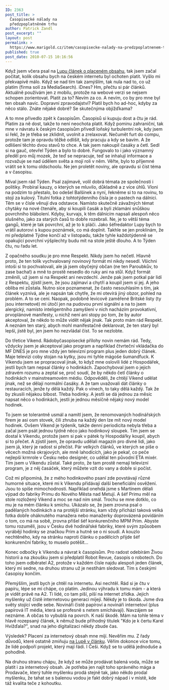 ```yaml
---
ID: 2363
post_title: >
  Časopisecké nálady na
  předzpoplatněném trhu
author: Patrick Zandl
post_excerpt: ""
layout: post
permalink: >
  https://www.marigold.cz/item/casopisecke-nalady-na-predzpoplatnenem-trhu
published: true
post_date: 2010-07-15 10:16:56
---
```

Když jsem včera psal na <a href="http://www.lupa.cz/clanky/slovensko-hleda-superstar-zpoplatneni-obsahu/">Lupu článek o placeném obsahu</a>, tak jsem začal počítat, kolik obsahu bych na českém internetu byl ochoten platit. Vyšlo mi překvapivě málo. Když se nad tím tak zamýšlím, tak nula nad to, co už platím (firma solí za MediaSearch). iDnes? Hm, přečtu si pár článků. Aktuálně používám jen z mobilu, protože na webové verzi se nejsem schopen zorientovat. Platit za to? Nevím za co. A nevím, co by pro mne byl ten obsah navíc. Dopravní zpravodajství? Platil bych ho ad-hoc, kdyby za něco stálo. Znáte nějaké dobré? Se skutečnýma objížďkama?

A to mne přivedlo zpět k časopisům. Časopisů si kupuju dost a čtu je rád. Platím za ně dost, takže to není neochota platit. Když pominu zahraniční, tak mne v návratu k českým časopisům přivedl loňský turbulentní rok, kdy jsem si řekl, že je třeba se zklidnit, uvolnit a zrelaxovat. Nečumět furt do compu, protože tam je opravdu těžké odlišit, kdy pracuju a kdy se bavím. A že odlišení těchto dvou stavů to chce. A tak jsem nakoupil časáky a četl. Sedl si na gauč, otevřel Týden a bylo to dobré. Fungovalo to i jako významný předěl pro můj mozek, že teď se nepracuje, teď se inhalují informace a rozvažuje se nad údělem světa a mojí roli v něm. Věřte, bylo to příjemné vrátit se k tomu oldschoolu. Ne jen proletět noviny, ale opravdu si číst téma a v časopisu. 

Míval jsem rád Týden. Psal zajímavě, volil dobrá témata ze společnosti i politiky. Probíral kauzy, o kterých se mluvilo, důkladně a z více úhlů. Vloni na podzim to přestalo, bo odešel Balšínek a nyní, řekněme si to na rovinu, to stojí za kulový. Titulní fotka z tohtotýdenního čísla je o pastech na dálnici. Těm se v čísle věnují dva odstavce. Namísto skutečně závažných témat chytáky na nové čtenáře, aby si koupili časák a byli zklamáni snůškou povrchního blábolení. Kdyby, kurvajs, k těm dálnicím napsali alespoň něco slušného, jako za starých časů to dobře rozebrali. Ne, je to větší téma gangů, které je tak povrchní, až je to k pláči. Jako šéfredaktor Lupy bych to vrátil autorovi s kupou poznámek, co má doplnit. Takhle se jen proklínám, že mi předplatné Týdne končí až v listopadu, takže tyhle každotýdenně se opakující povrchní výšplechty budu mít na stole ještě dlouho. A to Týden čtu, nu řadu let. 

Z opačného soudku je pro mne Respekt. Nikdy jsem ho nečetl. Hlavně proto, že ten tolik vychvalovaný novinový formát mi nikdy nesedl. Všichni intoši si to pochvalovali, ale já jsem obyčejný občan (ne ten Paroubkův, to zase bacha!) a mně to prostě nesedlo do ruky ani na stůl. Když formát změnili, už jsem si na Respekt ani nevzdechl. Jenže pak jsem potkal pár lidí z Respektu, zjistil jsem, že jsou zajímaví a chytří a koupil jsem si jej. A jeho obliba mi zůstala. Nutno sice poznamenat, že často nesouhlasím s tím, jak článek vyznívá, ale je napsán tak chytře, že mi otevírá jiný obzor, pohled na problém. A to se cení. Naopak, podobně levicově zaměřené Britské listy (ty jsou internetové) mi útočí jen na pudovou první signální a na to jsem alergický, namísto inteligentního zamyšlení v nich nacházím provokativní, prvoplánové manifesty, u nichž není ani stopy po tom, že by autor akceptoval, že někdo to může vidět nějak jinak. Tak proto mám rád Respekt. A neznám ten starý, abych mohl manifestačně deklarovat, že ten starý byl lepší, jistě byl, jen jsem ho nezvládal číst. To se nezlobte. 

Do třetice Víkend. Rádobyčasopisecké přílohy novin nemám rád. Tedy, vždycky jsem je akceptoval jako program a například čtvrteční vkládačka do MF DNES je pro mne vždy jen televizní program plus jeden dobrý článek. Maje televizi coby stojan na kytky, jsou mi tyhle mágoše šumandfuck. K Víkendu jsem se propracoval jinak, to když mne oslovili lidé z Hospodářek, jestli bych tam nepsal články o hodinkách. Zapochyboval jsem o jejich zdravém rozumu a zeptal se, proč soudí, že by někdo četl články o hodinkách v mainstreamovém médiu. Odpověděli, že chtějí Víkend udělat jinak, než se dělají normální časáky. A že tam uvažovali dát články o restauracích, jenže ty dělá každý. Pak o vínech, to taky dělá každý. Tak že by zkusili nějakou blbost. Třeba hodinky. A  jestli se dá jednou za měsíc napsat něco o hodinkách, jestli je jednou měsíčně nějaký nový model hodinek. 

To jsem se tolerantně usmál a namítl jsem, že renomovaných hodinářských firem je asi osm stovek, čili zhruba na každý den lze mít nový model hodinek. Ovšem Víkend je týdeník, takže denní periodicita nebyla třeba a začal jsem psát jednou týdně něco jako hodinkový sloupek. Tím jsem se dostal k Víkendu, protože jsem si pak v pátek ty Hospodářky koupil, abych si to přečet. A zjistil jsem, že opravdu udělali magazín pro divné lidi, jako jsem já, který je radost si přečíst. Pár velkých článků, ve kterých se píše o věcech možná okrajových, ale mně lahodících, jako je pekař, co peče nejlepší krmrole v Česku nebo designér, co udělal ten původní ETA mixér. Tím jsem u Víkendu zůstal. Také proto, že tam prostě nemají televizní program, je z něj časáček, který můžete vzít do vany a dobře si počíst. 

Což mi připomíná, že z mého hodinkového psaní zde povstávají různé humorné situace, které mi k Víkendu přidávají další beneficiální osvěžení. Jsou to spíše mimochodnosti. Například onehdá jsme s Martinem dělali výpad do fabriky Primu do Nového Města nad Metují. A šéf Primu měl na stole rozložený Víkend a moc se nad ním smál. Trochu se mne dotklo, co mu je na mém článku k smíchu. Ukázalo se, že jsem zrovna psal o padělaných hodinkách a na protější stránku, kam vždy přichází taková velká fotka dobře oháknutého manažera nebo manažerky doprovázená povídáním o tom, co má na sobě, zrovna přišel šéf konkurenčního MPM Prim. Abyste tomu rozuměli, jsou v Česku dvě hodinářské fabriky, které svým způsobem vyrábějí hodinky se značkou Prim a hutně se o ni soudí. A kouzlo nechtěného, kdy na stránku naproti článku o padělcích přijde šéf konkurenční fabriky, to muselo potěšit...

Konec odbočky k Víkendu a návrat k časopisům. Pro radost odebírám Živou historii a na zkoušku jsem si předplatil Robot Revue, časopis o robotech. Do toho jsem odběratel A2, protože v každém čísle najdu alespoň jeden článek, který mi sedne, na druhou stranu už je nestíhám sledovat. Tím s českými časopisy končím. 

Přemýšlím, jestli bych je chtěl na internetu. Asi nechtěl. Rád si je čtu v papíru, lépe se mi chápe, co platím. Jedinou výhradu k tomu mám - a která je vidět právě na A2. Ti lidé, co tam píší, píší na internet zřídka. Jejich myšlenky už čistě internetovou generaci míjejí. Někdy je to škoda. Jsme dva světy stojící vedle sebe. Novináři čistě papíroví a novináři internetoví (plus papírová IT média, která se profesně s netem smíchávají). Navzájem se neznáme. A občas to vybublá na povrch. K naší škodě. Mám na tohle téma v hlavě rozepsaný článek, k němuž bude příhodný titulek "Kdo je k čertu Karel Hvížďala?", snad na jeho digitalizaci někdy zbude čas. 

Výsledek? Placení za internetový obsah mne míjí. Nevěřím mu. Z řady důvodů, které ostatně zmiňuju <a href="http://www.lupa.cz/clanky/slovensko-hleda-superstar-zpoplatneni-obsahu/">na Lupě v článku</a>. Věřím dokonce více tomu, že lidé podpoří projekt, který mají řádi. I Češi. Když se to udělá jednoduše a pohodlně. 

Na druhou stranu chápu, že když se může prodávat balená voda, může se platit i za internetový obsah. Je potřeba jen najít toho správného mága a Prodavače, který tuhle myšlenku prodá stejně tak, jako někdo prodal myšlenku, že tahat se s balenou vodou je fakt dobrý nápad i v místě, kde táž kvalita teče z kohoutku.